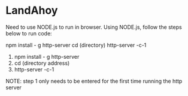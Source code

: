 # LandAhoy
Need to use NODE.js to run in browser.
Using NODE.js, follow the steps below to run code:

npm install - g http-server
cd (directory)
http-server -c-1

1. npm install - g http-server
2. cd (directory address)
3. http-server -c-1


NOTE: step 1 only needs to be entered for the first time running the http server
